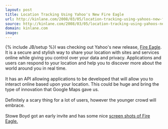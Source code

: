 ```yaml
---
layout: post
title: Location Tracking Using Yahoo's New Fire Eagle
url: http://kinlane.com/2008/03/05/location-tracking-using-yahoos-new-fire-eagle/
source: http://kinlane.com/2008/03/05/location-tracking-using-yahoos-new-fire-eagle/
domain: kinlane.com
image: 
---
```

{% include JB/setup %}I was checking out Yahoo's new release, <a href="http://fireeagle.yahoo.net/">Fire Eagle</a>. It is a secure and stylish way to share your location with sites and services online while giving you control over your data and privacy. Applications and users can respond to your location and help you to discover more about the world around you in real time.<br />
<br />
It has an API allowing applications to be developed that will allow you to interact online based upon your location. This could be huge and bring the type of innovation that Google Maps gave us.<br />
<br />
Definitely a scary thing for a lot of users, however the younger crowd will embrace.<br />
<br />
Stowe Boyd got an early invite and has some nice <a href="http://www.typepad.com/t/trackback/1343/26825734">screen shots of Fire Eagle.</a>